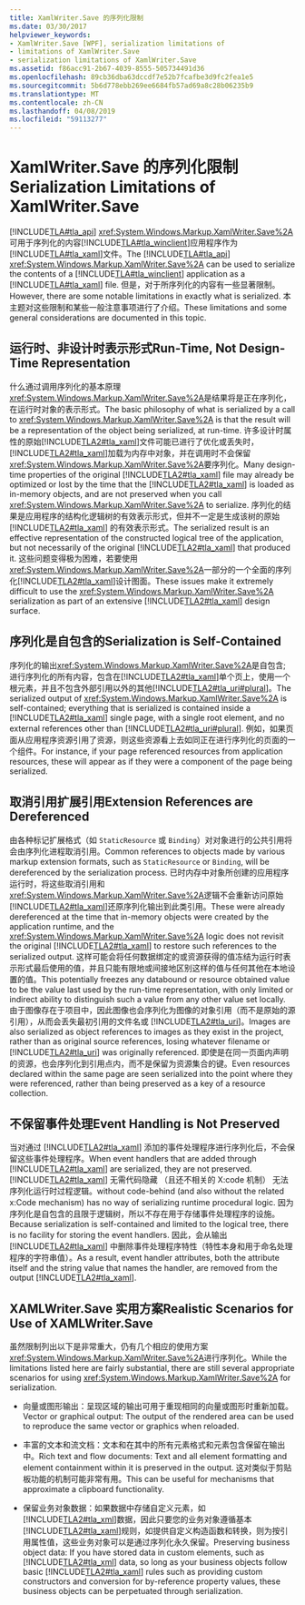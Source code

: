 ```yaml
---
title: XamlWriter.Save 的序列化限制
ms.date: 03/30/2017
helpviewer_keywords:
- XamlWriter.Save [WPF], serialization limitations of
- limitations of XamlWriter.Save
- serialization limitations of XamlWriter.Save
ms.assetid: f86acc91-2b67-4039-8555-505734491d36
ms.openlocfilehash: 89cb36dba63dccdf7e52b7fcafbe3d9fc2fea1e5
ms.sourcegitcommit: 5b6d778ebb269ee6684fb57ad69a8c28b06235b9
ms.translationtype: MT
ms.contentlocale: zh-CN
ms.lasthandoff: 04/08/2019
ms.locfileid: "59113277"
---
```

# <a name="serialization-limitations-of-xamlwritersave"></a><span data-ttu-id="ebd65-102">XamlWriter.Save 的序列化限制</span><span class="sxs-lookup"><span data-stu-id="ebd65-102">Serialization Limitations of XamlWriter.Save</span></span>
<span data-ttu-id="ebd65-103">[!INCLUDE[TLA#tla_api](../../../../includes/tlasharptla-api-md.md)] <xref:System.Windows.Markup.XamlWriter.Save%2A>可用于序列化的内容[!INCLUDE[TLA#tla_winclient](../../../../includes/tlasharptla-winclient-md.md)]应用程序作为[!INCLUDE[TLA#tla_xaml](../../../../includes/tlasharptla-xaml-md.md)]文件。</span><span class="sxs-lookup"><span data-stu-id="ebd65-103">The [!INCLUDE[TLA#tla_api](../../../../includes/tlasharptla-api-md.md)] <xref:System.Windows.Markup.XamlWriter.Save%2A> can be used to serialize the contents of a [!INCLUDE[TLA#tla_winclient](../../../../includes/tlasharptla-winclient-md.md)] application as a [!INCLUDE[TLA#tla_xaml](../../../../includes/tlasharptla-xaml-md.md)] file.</span></span> <span data-ttu-id="ebd65-104">但是，对于所序列化的内容有一些显著限制。</span><span class="sxs-lookup"><span data-stu-id="ebd65-104">However, there are some notable limitations in exactly what is serialized.</span></span> <span data-ttu-id="ebd65-105">本主题对这些限制和某些一般注意事项进行了介绍。</span><span class="sxs-lookup"><span data-stu-id="ebd65-105">These limitations and some general considerations are documented in this topic.</span></span>  

<a name="Run_Time__Not_Design_Time_Representation"></a>   
## <a name="run-time-not-design-time-representation"></a><span data-ttu-id="ebd65-106">运行时、非设计时表示形式</span><span class="sxs-lookup"><span data-stu-id="ebd65-106">Run-Time, Not Design-Time Representation</span></span>  
 <span data-ttu-id="ebd65-107">什么通过调用序列化的基本原理<xref:System.Windows.Markup.XamlWriter.Save%2A>是结果将是正在序列化，在运行时对象的表示形式。</span><span class="sxs-lookup"><span data-stu-id="ebd65-107">The basic philosophy of what is serialized by a call to <xref:System.Windows.Markup.XamlWriter.Save%2A> is that the result will be a representation of the object being serialized, at run-time.</span></span> <span data-ttu-id="ebd65-108">许多设计时属性的原始[!INCLUDE[TLA2#tla_xaml](../../../../includes/tla2sharptla-xaml-md.md)]文件可能已进行了优化或丢失时，[!INCLUDE[TLA2#tla_xaml](../../../../includes/tla2sharptla-xaml-md.md)]加载为内存中对象，并在调用时不会保留<xref:System.Windows.Markup.XamlWriter.Save%2A>要序列化。</span><span class="sxs-lookup"><span data-stu-id="ebd65-108">Many design-time properties of the original [!INCLUDE[TLA2#tla_xaml](../../../../includes/tla2sharptla-xaml-md.md)] file may already be optimized or lost by the time that the [!INCLUDE[TLA2#tla_xaml](../../../../includes/tla2sharptla-xaml-md.md)] is loaded as in-memory objects, and are not preserved when you call <xref:System.Windows.Markup.XamlWriter.Save%2A> to serialize.</span></span> <span data-ttu-id="ebd65-109">序列化的结果是应用程序的结构化逻辑树的有效表示形式，但并不一定是生成该树的原始 [!INCLUDE[TLA2#tla_xaml](../../../../includes/tla2sharptla-xaml-md.md)] 的有效表示形式。</span><span class="sxs-lookup"><span data-stu-id="ebd65-109">The serialized result is an effective representation of the constructed logical tree of the application, but not necessarily of the original [!INCLUDE[TLA2#tla_xaml](../../../../includes/tla2sharptla-xaml-md.md)] that produced it.</span></span> <span data-ttu-id="ebd65-110">这些问题变得极为困难，若要使用<xref:System.Windows.Markup.XamlWriter.Save%2A>一部分的一个全面的序列化[!INCLUDE[TLA2#tla_xaml](../../../../includes/tla2sharptla-xaml-md.md)]设计图面。</span><span class="sxs-lookup"><span data-stu-id="ebd65-110">These issues make it extremely difficult to use the <xref:System.Windows.Markup.XamlWriter.Save%2A> serialization as part of an extensive [!INCLUDE[TLA2#tla_xaml](../../../../includes/tla2sharptla-xaml-md.md)] design surface.</span></span>  
  
<a name="Serialization_is_Self_Contained"></a>   
## <a name="serialization-is-self-contained"></a><span data-ttu-id="ebd65-111">序列化是自包含的</span><span class="sxs-lookup"><span data-stu-id="ebd65-111">Serialization is Self-Contained</span></span>  
 <span data-ttu-id="ebd65-112">序列化的输出<xref:System.Windows.Markup.XamlWriter.Save%2A>是自包含; 进行序列化的所有内容，包含在[!INCLUDE[TLA2#tla_xaml](../../../../includes/tla2sharptla-xaml-md.md)]单个页上，使用一个根元素，并且不包含外部引用以外的其他[!INCLUDE[TLA2#tla_uri#plural](../../../../includes/tla2sharptla-urisharpplural-md.md)]。</span><span class="sxs-lookup"><span data-stu-id="ebd65-112">The serialized output of <xref:System.Windows.Markup.XamlWriter.Save%2A> is self-contained; everything that is serialized is contained inside a [!INCLUDE[TLA2#tla_xaml](../../../../includes/tla2sharptla-xaml-md.md)] single page, with a single root element, and no external references other than [!INCLUDE[TLA2#tla_uri#plural](../../../../includes/tla2sharptla-urisharpplural-md.md)].</span></span> <span data-ttu-id="ebd65-113">例如，如果页面从应用程序资源引用了资源，则这些资源看上去如同正在进行序列化的页面的一个组件。</span><span class="sxs-lookup"><span data-stu-id="ebd65-113">For instance, if your page referenced resources from application resources, these will appear as if they were a component of the page being serialized.</span></span>  
  
<a name="Extension_References_are_Dereferenced"></a>   
## <a name="extension-references-are-dereferenced"></a><span data-ttu-id="ebd65-114">取消引用扩展引用</span><span class="sxs-lookup"><span data-stu-id="ebd65-114">Extension References are Dereferenced</span></span>  
 <span data-ttu-id="ebd65-115">由各种标记扩展格式（如 `StaticResource` 或 `Binding`）对对象进行的公共引用将会由序列化进程取消引用。</span><span class="sxs-lookup"><span data-stu-id="ebd65-115">Common references to objects made by various markup extension formats, such as `StaticResource` or `Binding`, will be dereferenced by the serialization process.</span></span> <span data-ttu-id="ebd65-116">已时内存中对象所创建的应用程序运行时，将这些取消引用和<xref:System.Windows.Markup.XamlWriter.Save%2A>逻辑不会重新访问原始[!INCLUDE[TLA2#tla_xaml](../../../../includes/tla2sharptla-xaml-md.md)]还原序列化输出到此类引用。</span><span class="sxs-lookup"><span data-stu-id="ebd65-116">These were already dereferenced at the time that in-memory objects were created by the application runtime, and the <xref:System.Windows.Markup.XamlWriter.Save%2A> logic does not revisit the original [!INCLUDE[TLA2#tla_xaml](../../../../includes/tla2sharptla-xaml-md.md)] to restore such references to the serialized output.</span></span> <span data-ttu-id="ebd65-117">这样可能会将任何数据绑定的或资源获得的值冻结为运行时表示形式最后使用的值，并且只能有限地或间接地区别这样的值与任何其他在本地设置的值。</span><span class="sxs-lookup"><span data-stu-id="ebd65-117">This potentially freezes any databound or resource obtained value to be the value last used by the run-time representation, with only limited or indirect ability to distinguish such a value from any other value set locally.</span></span> <span data-ttu-id="ebd65-118">由于图像存在于项目中，因此图像也会序列化为图像的对象引用（而不是原始的源引用），从而会丢失最初引用的文件名或 [!INCLUDE[TLA2#tla_uri](../../../../includes/tla2sharptla-uri-md.md)]。</span><span class="sxs-lookup"><span data-stu-id="ebd65-118">Images are also serialized as object references to images as they exist in the project, rather than as original source references, losing whatever filename or [!INCLUDE[TLA2#tla_uri](../../../../includes/tla2sharptla-uri-md.md)] was originally referenced.</span></span> <span data-ttu-id="ebd65-119">即使是在同一页面内声明的资源，也会序列化到引用点内，而不是保留为资源集合的键。</span><span class="sxs-lookup"><span data-stu-id="ebd65-119">Even resources declared within the same page are seen serialized into the point where they were referenced, rather than being preserved as a key of a resource collection.</span></span>  
  
<a name="Event_Handling_is_Not_Preserved"></a>   
## <a name="event-handling-is-not-preserved"></a><span data-ttu-id="ebd65-120">不保留事件处理</span><span class="sxs-lookup"><span data-stu-id="ebd65-120">Event Handling is Not Preserved</span></span>  
 <span data-ttu-id="ebd65-121">当对通过 [!INCLUDE[TLA2#tla_xaml](../../../../includes/tla2sharptla-xaml-md.md)] 添加的事件处理程序进行序列化后，不会保留这些事件处理程序。</span><span class="sxs-lookup"><span data-stu-id="ebd65-121">When event handlers that are added through [!INCLUDE[TLA2#tla_xaml](../../../../includes/tla2sharptla-xaml-md.md)] are serialized, they are not preserved.</span></span> [!INCLUDE[TLA2#tla_xaml](../../../../includes/tla2sharptla-xaml-md.md)] <span data-ttu-id="ebd65-122">无需代码隐藏 （且还不相关的 X:code 机制） 无法序列化运行时过程逻辑。</span><span class="sxs-lookup"><span data-stu-id="ebd65-122">without code-behind (and also without the related x:Code mechanism) has no way of serializing runtime procedural logic.</span></span> <span data-ttu-id="ebd65-123">因为序列化是自包含的且限于逻辑树，所以不存在用于存储事件处理程序的设施。</span><span class="sxs-lookup"><span data-stu-id="ebd65-123">Because serialization is self-contained and limited to the logical tree, there is no facility for storing the event handlers.</span></span> <span data-ttu-id="ebd65-124">因此，会从输出 [!INCLUDE[TLA2#tla_xaml](../../../../includes/tla2sharptla-xaml-md.md)] 中删除事件处理程序特性（特性本身和用于命名处理程序的字符串值）。</span><span class="sxs-lookup"><span data-stu-id="ebd65-124">As a result, event handler attributes, both the attribute itself and the string value that names the handler, are removed from the output [!INCLUDE[TLA2#tla_xaml](../../../../includes/tla2sharptla-xaml-md.md)].</span></span>  
  
<a name="Realistic_Scenarios_for_Use_of_XAMLWriter_Save"></a>   
## <a name="realistic-scenarios-for-use-of-xamlwritersave"></a><span data-ttu-id="ebd65-125">XAMLWriter.Save 实用方案</span><span class="sxs-lookup"><span data-stu-id="ebd65-125">Realistic Scenarios for Use of XAMLWriter.Save</span></span>  
 <span data-ttu-id="ebd65-126">虽然限制列出以下是非常重大，仍有几个相应的使用方案<xref:System.Windows.Markup.XamlWriter.Save%2A>进行序列化。</span><span class="sxs-lookup"><span data-stu-id="ebd65-126">While the limitations listed here are fairly substantial, there are still several appropriate scenarios for using <xref:System.Windows.Markup.XamlWriter.Save%2A> for serialization.</span></span>  
  
-   <span data-ttu-id="ebd65-127">向量或图形输出：呈现区域的输出可用于重现相同的向量或图形时重新加载。</span><span class="sxs-lookup"><span data-stu-id="ebd65-127">Vector or graphical output: The output of the rendered area can be used to reproduce the same vector or graphics when reloaded.</span></span>  
  
-   <span data-ttu-id="ebd65-128">丰富的文本和流文档：文本和在其中的所有元素格式和元素包含保留在输出中。</span><span class="sxs-lookup"><span data-stu-id="ebd65-128">Rich text and flow documents: Text and all element formatting and element containment within it is preserved in the output.</span></span> <span data-ttu-id="ebd65-129">这对类似于剪贴板功能的机制可能非常有用。</span><span class="sxs-lookup"><span data-stu-id="ebd65-129">This can be useful for mechanisms that approximate a clipboard functionality.</span></span>  
  
-   <span data-ttu-id="ebd65-130">保留业务对象数据：如果数据中存储自定义元素，如[!INCLUDE[TLA2#tla_xml](../../../../includes/tla2sharptla-xml-md.md)]数据，因此只要您的业务对象遵循基本[!INCLUDE[TLA2#tla_xaml](../../../../includes/tla2sharptla-xaml-md.md)]规则，如提供自定义构造函数和转换，则为按引用属性值，这些业务对象可以是通过序列化永久保留。</span><span class="sxs-lookup"><span data-stu-id="ebd65-130">Preserving business object data: If you have stored data in custom elements, such as [!INCLUDE[TLA2#tla_xml](../../../../includes/tla2sharptla-xml-md.md)] data, so long as your business objects follow basic [!INCLUDE[TLA2#tla_xaml](../../../../includes/tla2sharptla-xaml-md.md)] rules such as providing custom constructors and conversion for by-reference property values, these business objects can be perpetuated through serialization.</span></span>
